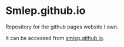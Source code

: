 # Smlep.github.io

Repository for the github pages website I own.

It can be accessed from [smlep.github.io](https://smlep.github.io/).
